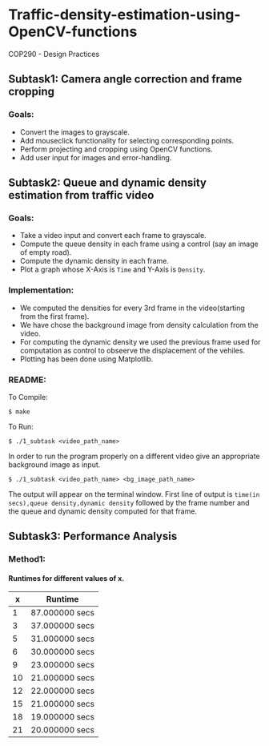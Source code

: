 # Traffic-density-estimation-using-OpenCV-functions
COP290 - Design Practices

## Subtask1: Camera angle correction and frame cropping
### Goals:
- Convert the images to grayscale.
- Add mouseclick functionality for selecting corresponding points.
- Perform projecting and cropping using OpenCV functions.
- Add user input for images and error-handling.

## Subtask2: Queue and dynamic density estimation from traffic video
### Goals:
- Take a video input and convert each frame to grayscale.
- Compute the queue density in each frame using a control (say an image of empty road).
- Compute the dynamic density in each frame.
- Plot a graph whose X-Axis is ```Time``` and Y-Axis is ```Density```.

### Implementation:
- We computed the densities for every 3rd frame in the video(starting from the first frame).
- We have chose the background image from density calculation from the video.
- For computing the dynamic density we used the previous frame used for computation as control to obseerve the displacement of the vehiles.
- Plotting has been done using Matplotlib.
### README:
To Compile:
```
$ make
```
To Run:
```
$ ./1_subtask <video_path_name>
```
In order to run the program properly on a different video give an appropriate background image as input.
```
$ ./1_subtask <video_path_name> <bg_image_path_name>
```
The output will appear on the terminal window. First line of output is ```time(in secs),queue density,dynamic density``` followed by the frame number and the queue and dynamic density computed for that frame.

## Subtask3: Performance Analysis
### Method1:
#### Runtimes for different values of x.
| x | Runtime |
|---|---------|
| 1 | 87.000000 secs |
| 3 | 37.000000 secs |
| 5 | 31.000000 secs |
| 6 | 30.000000 secs |
| 9 | 23.000000 secs |
| 10 | 21.000000 secs | 
| 12 | 22.000000 secs |
| 15 | 21.000000 secs |
| 18 | 19.000000 secs |
| 21 | 20.000000 secs |
